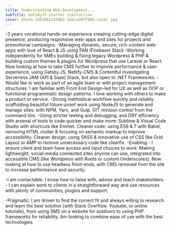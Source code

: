 ```yaml
---
title: Understanding Web Development...
subTitle: GatsbyJS starter instruction
cover: photo-1463852247062-1bbca38f7805-cover.jpg
---
```


-3 years vocational hands-on experience creating cutting-edge digital presence, producing responsive web-apps and sites for projects and promotional campaigns.
-Managing dynamic, secure, rich-content web-apps with love of React & JS using FAN (Firebase) Stack 
-Working independently for SMEs building & fixing legacy Wordpress & PHP & building custom themes & plugins for Wordpress that use Laravel or React. Now looking at how to take CMS further to improve performance & user-experience, using Gatsby.JS, Netlify-CMS & Contentful investigating Serverless JAM (API & Saas) Stack, but also open to .NET Frameworks. 
-Would like to work as part of an agile team or with project management structures. I am familiar with Front End Design-led for UX as well as OOP or functional programmatic design patterns. I love working with others to make a product or service.
-Strong methodical workflow quickly and reliably scaffolding beautiful future-proof work using NodeJS to generate and manage sites: with NPM, Yarn, and Gulp. GIT revision control from the command line.
-Using stricter testing and debugging, and DRY efficiency with arsenal of tools to code quicker and make more: Sublime & Visual Code Studio with shortcuts like Emmet. Cleaner code: using ES6 & 7 with Babel, removing HTML clutter & focusing on semantic markup to improve accessibility. Cleaner design: using SASS & innovative use of CSS like Grid Layout or AMP to remove unnecessary code like clearfix.
-Enabling - I ensure client and team have access and input choices to work. Making lightweight, social-media connected sites anyone can use, integrated into accessible CMS (like Wordpress with Roots or custom Underscores). Now looking at how to use headless front-ends, with CMS removed from the site to increase performance and security.
 
-I am contactable. I know how to liaise with, advise and teach stakeholders. - I can explain work to clients in a straightforward way and use resources with plenty of communities, plugins and support.

-Pragmatic: I am driven to find the correct fit and always willing to research and learn the best solution (with Stack Overflow, Youtube, or online tutorials), from using SMS on a website for outdoors to using PHP frameworks for reliability. Am looking to combine ease of use with the best technologies.